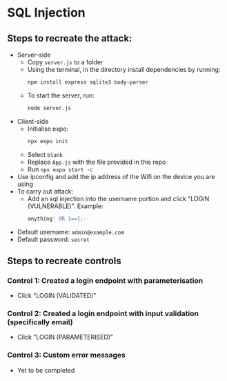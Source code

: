 # SQL Injection

## Steps to recreate the attack:

-   Server-side
    -   Copy `server.js` to a folder
    -   Using the terminal, in the directory install dependencies by running:
        ```bash
        npm install express sqlite3 body-parser
        ```
    -   To start the server, run:
        ```bash
        node server.js
        ```
-   Client-side
    -   Initialise expo:
        ```bash
        npx expo init
        ```
    -   Select `blank`
    -   Replace `App.js` with the file provided in this repo
    -   Run `npx expo start -c`
-   Use ipconfig and add the ip address of the Wifi on the device you are using
-   To carry out attack:
    -   Add an sql injection into the username portion and click "LOGIN (VULNERABLE)". Example:
        ```sql
        anything' OR 1==1;--
        ```
-   Default username: `admin@example.com`
-   Default password: `secret`

## Steps to recreate controls

### Control 1: Created a login endpoint with parameterisation

-   Click "LOGIN (VALIDATED)"

### Control 2: Created a login endpoint with input validation (specifically email)

-   Click "LOGIN (PARAMETERISED)"

### Control 3: Custom error messages

-   Yet to be completed
